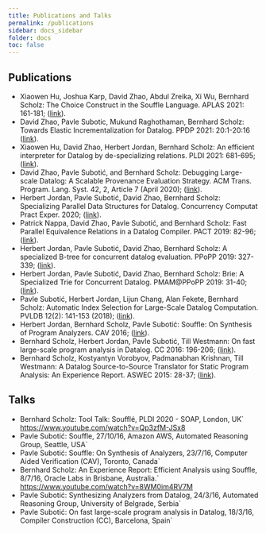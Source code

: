 ```yaml
---
title: Publications and Talks
permalink: /publications
sidebar: docs_sidebar
folder: docs
toc: false
---
```

## Publications
 * Xiaowen Hu, Joshua Karp, David Zhao, Abdul Zreika, Xi Wu, Bernhard Scholz:
The Choice Construct in the Souffle Language. APLAS 2021: 161-181; ([link](https://link.springer.com/chapter/10.1007/978-3-030-89051-3_10)). 
 * David Zhao, Pavle Subotic, Mukund Raghothaman, Bernhard Scholz:
Towards Elastic Incrementalization for Datalog. PPDP 2021: 20:1-20:16 ([link](https://dl.acm.org/doi/10.1145/3479394.3479415)).
 * Xiaowen Hu, David Zhao, Herbert Jordan, Bernhard Scholz:
An efficient interpreter for Datalog by de-specializing relations. PLDI 2021: 681-695; ([link](https://dl.acm.org/doi/10.1145/3453483.3454070)).
 * David Zhao, Pavle Subotić, and Bernhard Scholz:
Debugging Large-scale Datalog: A Scalable Provenance Evaluation Strategy. ACM Trans. Program. Lang. Syst. 42, 2, Article 7 (April 2020); ([link](/pdf/toplas20.pdf)).
 * Herbert Jordan, Pavle Subotić, David Zhao, Bernhard Scholz:
Specializing Parallel Data Structures for Datalog. Concurrency Computat Pract Exper. 2020; ([link](https://onlinelibrary.wiley.com/doi/abs/10.1002/cpe.5643)).
 * Patrick Nappa, David Zhao, Pavle Subotić, and Bernhard Scholz:
Fast Parallel Equivalence Relations in a Datalog Compiler. PACT 2019: 82-96; ([link](/pdf/pact2019eqrel.pdf)).
 * Herbert Jordan, Pavle Subotić, David Zhao, Bernhard Scholz:
A specialized B-tree for concurrent datalog evaluation. PPoPP 2019: 327-339; ([link](/pdf/ppopp19.pdf)).
 * Herbert Jordan, Pavle Subotić, David Zhao, Bernhard Scholz:
Brie: A Specialized Trie for Concurrent Datalog. PMAM@PPoPP 2019: 31-40; ([link](/pdf/pmam19.pdf)).
 * Pavle Subotić, Herbert Jordan, Lijun Chang, Alan Fekete, Bernhard Scholz: Automatic Index Selection for Large-Scale Datalog Computation. PVLDB 12(2): 141-153 (2018); ([link](http://www.vldb.org/pvldb/vol12/p141-subotic.pdf)).
 * Herbert Jordan, Bernhard Scholz, Pavle Subotić: Souffle: On Synthesis of Program Analyzers. CAV 2016; ([link](/pdf/cav16.pdf)).
 * Bernhard Scholz, Herbert Jordan, Pavle Subotić, Till Westmann: On fast large-scale program analysis in Datalog. CC 2016: 196-206; ([link](/pdf/cc.pdf)).
 * Bernhard Scholz, Kostyantyn Vorobyov, Padmanabhan Krishnan, Till Westmann: A Datalog Source-to-Source Translator for Static Program Analysis: An Experience Report. ASWEC 2015: 28-37; ([link](https://ieeexplore.ieee.org/document/7365791/)).

## Talks
 * Bernhard Scholz: Tool Talk: Soufflé, PLDI 2020 - SOAP, London, UK` https://www.youtube.com/watch?v=Qp3zfM-JSx8
 * Pavle Subotić: Souffle, 27/10/16, Amazon AWS, Automated Reasoning Group, Seattle, USA`
 * Pavle Subotić: Souffle: On Synthesis of Analyzers, 23/7/16, Computer Aided Verification (CAV), Toronto, Canada`
 * Bernhard Scholz: An Experience Report: Efficient Analysis using Souffle, 8/7/16, Oracle Labs in Brisbane, Australia.`
https://www.youtube.com/watch?v=8WM0im4RV7M
 * Pavle Subotić: Synthesizing Analyzers from Datalog, 24/3/16, Automated Reasoning Group, University of Belgrade, Serbia`
 * Pavle Subotić: On fast large-scale program analysis in Datalog, 18/3/16, Compiler Construction (CC), Barcelona, Spain`
